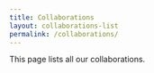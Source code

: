 ```yaml
---
title: Collaborations
layout: collaborations-list
permalink: /collaborations/
---
```


This page lists all our collaborations.
 